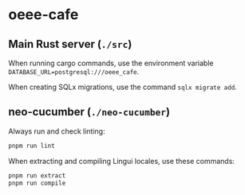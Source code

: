 # oeee-cafe

## Main Rust server (`./src`)

When running cargo commands, use the environment variable `DATABASE_URL=postgresql:///oeee_cafe`.

When creating SQLx migrations, use the command `sqlx migrate add`.

## neo-cucumber (`./neo-cucumber`)

Always run and check linting:

```bash
pnpm run lint
```

When extracting and compiling Lingui locales, use these commands:

```bash
pnpm run extract
pnpm run compile
```
